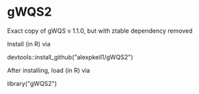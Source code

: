 # gWQS2
Exact copy of gWQS v 1.1.0, but with ztable dependency removed

Install (in R) via

devtools::install_github("alexpkeil1/gWQS2") 

After installing, load (in R) via

library("gWQS2")
